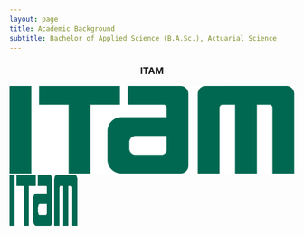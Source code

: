 ```yaml
---
layout: page
title: Academic Background
subtitle: Bachelor of Applied Science (B.A.Sc.), Actuarial Science
---
```


<center>
<h3>ITAM</h3>
</center>

![ITAM|320x271](./assets/img/ITAM.png)
<img src=".//assets//img//ITAM.PNG" width = "120" height = "90"/>
